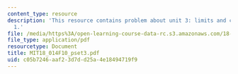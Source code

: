 ```yaml
---
content_type: resource
description: 'This resource contains problem about unit 3: limits and continuity -week
  1.'
file: /media/https%3A/open-learning-course-data-rc.s3.amazonaws.com/18-014-calculus-with-theory-fall-2010/c05b7246aaf23d7dd25a4e18494719f9_MIT18_014F10_pset3.pdf
file_type: application/pdf
resourcetype: Document
title: MIT18_014F10_pset3.pdf
uid: c05b7246-aaf2-3d7d-d25a-4e18494719f9
---
```

